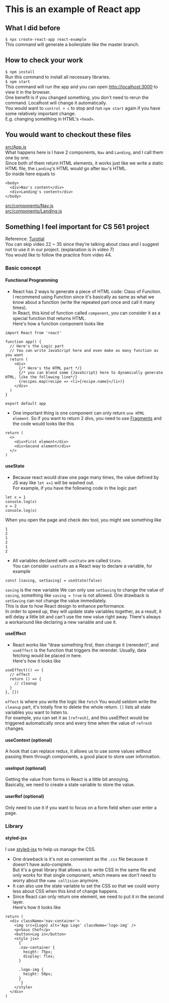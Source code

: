 # This is an example of React app
## What I did before
`$ npx create-react-app react-example`  
This command will generate a boilerplate like the master branch.  

## How to check your work
`$ npm install`  
Run this command to install all necessary libraries.  
`$ npm start`  
This command will run the app and you can open [http://localhost:3000](http://localhost:3000) to view it in the browser.  
One benefit is if you changed something, you don't need to rerun the command. Localhost will change it automatically.  
You would want to `control + c` to stop and run `npm start` again if you have some relatively important change.  
E.g. changing something in HTML's `<head>`.  

## You would want to checkout these files
[src/App.js](https://github.com/wengair/react-example/blob/index-example/src/App.js)  
What happens here is I have 2 components, `Nav` and `Landing`, and I call them one by one.  
Since both of them return HTML elements, it works just like we write a static HTML file, the `Landing`'s HTML would go after `Nav`'s HTML.  
So inside here equals to
```
<body>
  <div>Nav's content</div>
  <div>Landing's content</div>
</body>
```
[src/components/Nav.js](https://github.com/wengair/react-example/blob/index-example/src/components/Nav.js)  
[src/components/Landing.js](https://github.com/wengair/react-example/blob/index-example/src/components/Landing.js)  

## Something I feel important for CS 561 project
Reference: [Turotial](https://www.youtube.com/watch?v=QFaFIcGhPoM&list=PLC3y8-rFHvwgg3vaYJgHGnModB54rxOk3&fbclid=IwAR1N0ilYIlqKN-w0K209nCxnJ3MHTu8isboa-aMB5V6xLoUbMCpOqM8MZ9k)  
You can skip video 22 ~ 35 since they’re talking about class and I suggest not to use it in our project. (explanation is in video 7)  
You would like to follow the practice from video 44.  

### Basic concept
#### Functional Programming
 - React has 2 ways to generate a piece of HTML code: Class of Function.  
I recommend using Function since it's basically as same as what we know about a function (write the repeated part once and call it many times).  
In React, this kind of function called `component`, you can consider it as a special function that returns HTML.  
Here's how a function component looks like  
```
import React from 'react'

function app() {
  // Here's the Logic part
  // You can write JavaScript here and even make as many function as you want
  return (
    <div>
      {/* Here's the HTML part */}
      {/* you can blend some {JavaScript} here to dynamically generate HTML, like the following line*/}
      {recipes.map(recipe => <li>{recipe.name}</li>)}
    </div>
  )
}

export default app
```
 - One important thing is one component can only return `one HTML element`.
So if you want to return 2 divs, you need to use [Fragments](https://reactjs.org/docs/fragments.html) and the code would looks like this
```
return (
  <>
    <div>First element</div>
    <div>Second element</div>
  </>
)
```

#### useState
 - Because react would draw one page many times, the value defined by JS way like `let x=1` will be washed out.  
For example, if you have the following code in the logic part
```
let x = 1
console.log(x)
x = 2
console.log(x)
```
When you open the page and check dev tool, you might see something like
```
1
2
1
2
1
2
```
 - All variables declared with `useState` are called `State`.  
You can consider `useState`  as a React way to declare a variable, for example
```
const [saving, setSaving] = useState(false)
```
`saving` is the new variable
We can only use `setSaving` to change the value of `saving`, something like `saving = true` is not allowed.
One drawback is `setSaving` can not change the value immediately.  
This is due to how React design to enhance performance.  
In order to speed up, they will update state variables together, as a result, it will delay a little bit and can't use the new value right away.
There's always a workaround like declaring a new variable and use it.

#### useEffect
 - React works like “draw something first, then change it (rerender)“, and `useEffect` is the function that triggers the rerender.   Usually, data fetching would be placed in here.  
Here's how it looks like
```
useEffect(() => {
  // effect
  return () => {
    // cleanup
  }
}, [])
```
`effect` is where you write the logic like `fetch`
You would seldom write the `cleanup` part, it's totally fine to delete the whole return.
`[]` lists all state variables you want to listen to.  
For example, you can set it as `[refresh]`, and this useEffect would be triggered automatically once and every time when the value of `refresh` changes.

#### useContext (optional)
A hook that can replace redux, it allows us to use some values without passing them through components, a good place to store user information.

#### useInput (optional)
Getting the value from forms in React is a little bit annoying.  
Basically, we need to create a state variable to store the value.

#### userRef (optional)
Only need to use it if you want to focus on a form field when user enter a page.

### Library
#### styled-jsx
I use [styled-jsx](https://github.com/vercel/styled-jsx) to help us manage the CSS.  
 - One drawback is it's not as convenient as the `.css` file because it doesn't have auto-complete.  
But it's a great library that allows us to write CSS in the same file and only works for that single component, which means we don't need to worry about the `name collision` anymore.  
 - It can also use the state variable to set the CSS so that we could worry less about CSS when this kind of change happens.  
 - Since React can only return one element, we need to put it in the second layer.  
Here's how it looks like
```
return (
  <div className='nav-container'>
    <img src={Logo} alt='App Logo' className='logo-img' />
    <p>Sous Chef</p>
    <button>Log in</button>
    <style jsx>
      {`
      .nav-container {
        height: 75px;
        display: flex;
      }

      .logo-img {
        height: 50px;
      }
      `}
    </style>
  </div>
)
```

